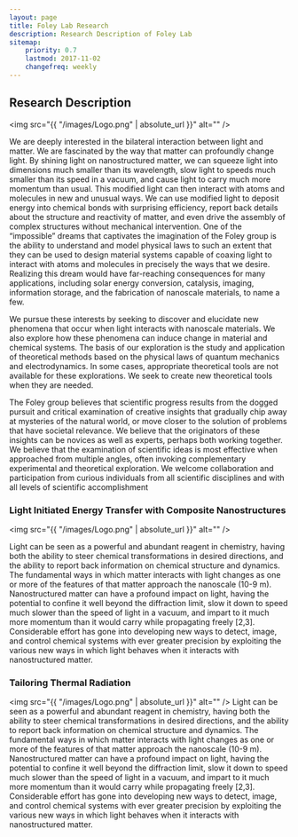 ```yaml
---
layout: page
title: Foley Lab Research
description: Research Description of Foley Lab
sitemap:
    priority: 0.7
    lastmod: 2017-11-02
    changefreq: weekly
---
```

## Research Description

<span class="image left"><img src="{{ "/images/Logo.png" | absolute_url }}" alt="" /></span>

<!-- The Foley group works by the motto the difficult we do immediately, the impossible takes a little longer. -->
We are deeply interested in the bilateral interaction between light and matter. We are fascinated by the way that matter can profoundly change light. By shining light on nanostructured matter, we can squeeze light into dimensions much smaller than its wavelength, slow light to speeds much smaller than its speed in a vacuum, and cause light to carry much more momentum than usual. This modified light can then interact with atoms and molecules in new and unusual ways. We can use modified light to deposit energy into chemical bonds with surprising efficiency, report back details about the structure and reactivity of matter, and even drive the assembly of complex structures without mechanical intervention. One of the “impossible” dreams that captivates the imagination of the Foley group is the ability to understand and model physical laws to such an extent that they can be used to design material systems capable of coaxing light to interact with atoms and molecules in precisely the ways that we desire. Realizing this dream would have far-reaching consequences for many applications, including solar energy conversion, catalysis, imaging, information storage, and the fabrication of nanoscale materials, to name a few. 

We pursue these interests by seeking to discover and elucidate new phenomena that occur when light interacts with nanoscale materials. We also explore how these phenomena can induce change in material and chemical systems. The basis of our exploration is the study and application of theoretical methods based on the physical laws of quantum mechanics and electrodynamics. In some cases, appropriate theoretical tools are not available for these explorations. We seek to create new theoretical tools when they are needed. 

The Foley group believes that scientific progress results from the dogged pursuit and critical examination of creative insights that gradually chip away at mysteries of the natural world, or move closer to the solution of problems that have societal relevance. We believe that the originators of these insights can be novices as well as experts, perhaps both working together. We believe that the examination of scientific ideas is most effective when approached from multiple angles, often invoking complementary experimental and theoretical exploration. We welcome collaboration and participation from curious individuals from all scientific disciplines and with all levels of scientific accomplishment

### Light Initiated Energy Transfer with Composite Nanostructures
<span class="image left"><img src="{{ "/images/Logo.png" | absolute_url }}" alt="" /></span>
<!-- <div class="box"> <p> -->
Light can be seen as a powerful and abundant reagent in chemistry, having both the ability to steer chemical transformations in desired directions, and the ability to report back information on chemical structure and dynamics.  The fundamental ways in which matter interacts with light changes as one or more of the features of that matter approach the nanoscale (10-9 m). Nanostructured matter can have a profound impact on light, having the potential to confine it well beyond the diffraction limit, slow it down to speed much slower than the speed of light in a vacuum, and impart to it much more momentum than it would carry while propagating freely [2,3]. Considerable effort has gone into developing new ways to detect, image, and control chemical systems with ever greater precision by exploiting the various new ways in which light behaves when it interacts with nanostructured matter. 

<!--  </p> </div>  -->

### Tailoring Thermal Radiation 
<!-- <div class="box"> <p>  -->
<span class="image left"><img src="{{ "/images/Logo.png" | absolute_url }}" alt="" /></span>
Light can be seen as a powerful and abundant reagent in chemistry, having both the ability to steer chemical transformations in desired directions, and the ability to report back information on chemical structure and dynamics.  The fundamental ways in which matter interacts with light changes as one or more of the features of that matter approach the nanoscale (10-9 m). Nanostructured matter can have a profound impact on light, having the potential to confine it well beyond the diffraction limit, slow it down to speed much slower than the speed of light in a vacuum, and impart to it much more momentum than it would carry while propagating freely [2,3]. Considerable effort has gone into developing new ways to detect, image, and control chemical systems with ever greater precision by exploiting the various new ways in which light behaves when it interacts with nanostructured matter. 

 <!--  </p> </div> . -->
